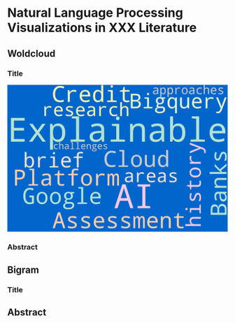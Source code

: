 # Natural Language Processing Visualizations in XXX Literature

## Woldcloud

### Title

![Title Word Cloud](title_wordcloud.png)

### Abstract


## Bigram 



### Title


##  Abstract
